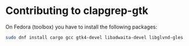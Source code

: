 # Contributing to clapgrep-gtk

On Fedora (toolbox) you have to install the following packages:
```sh
sudo dnf install cargo gcc gtk4-devel libadwaita-devel libglvnd-gles
```

